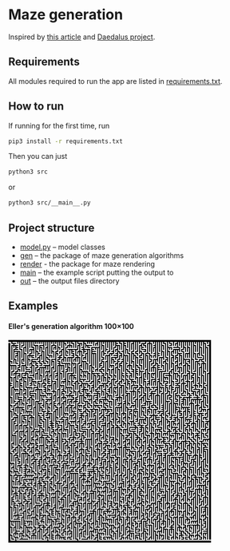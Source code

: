 # Maze generation

Inspired by [this article](https://habr.com/ru/post/445378/) and [Daedalus project](http://www.astrolog.org/labyrnth/daedalus.htm).

## Requirements

All modules required to run the app are listed in [requirements.txt](/requirements.txt).

## How to run

If running for the first time, run
```bash
pip3 install -r requirements.txt
```
Then you can just
```bash
python3 src
```
or
```bash
python3 src/__main__.py
```

## Project structure

- [model.py](src/model.py) – model classes
- [gen](src/gen) – the package of maze generation algorithms
- [render](src/render) - the package for maze rendering
- [main](src/__main__.py) – the example script putting the output to
- [out](out/) – the output files directory

## Examples

#### Eller's generation algorithm 100×100
![Eller's generation algorithm](sample_output/maze.jpg?raw=true "Eller's generation algorithm")
